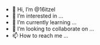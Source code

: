 - 👋 Hi, I’m @16itzel
- 👀 I’m interested in ...
- 🌱 I’m currently learning ...
- 💞️ I’m looking to collaborate on ...
- 📫 How to reach me ...

<!---
16itzel/16itzel is a ✨ special ✨ repository because its `README.md` (this file) appears on your GitHub profile.
You can click the Preview link to take a look at your changes.
--->
